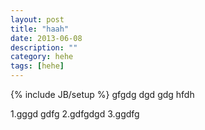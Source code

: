 ```yaml
---
layout: post
title: "haah"
date: 2013-06-08
description: ""
category: hehe
tags: [hehe]
---
```

{% include JB/setup %}
gfgdg
dgd
gdg
hfdh

1.gggd gdfg
2.gdfgdgd
3.ggdfg